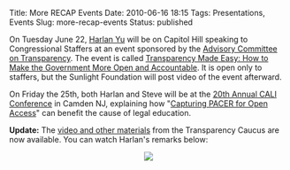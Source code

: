 Title: More RECAP Events
Date: 2010-06-16 18:15
Tags: Presentations, Events
Slug: more-recap-events
Status: published

On Tuesday June 22, [Harlan
Yu](http://www.freedom-to-tinker.com/blog/harlanyu) will be on Capitol
Hill speaking to Congressional Staffers at an event sponsored by the
[Advisory Committee on Transparency](http://transparencycaucus.org/).
The event is called [Transparency Made Easy: How to Make the Government
More Open and
Accountable](http://blog.sunlightfoundation.com/2010/06/16/transparency-made-easy-how-to-make-the-government-more-open-and-accountable/).
It is open only to staffers, but the Sunlight Foundation will post video
of the event afterward.

On Friday the 25th, both Harlan and Steve will be at the [20th Annual
CALI Conference](http://conference.cali.org/) in Camden NJ, explaining
how "[Capturing PACER for Open
Access](http://conference.cali.org/sessions/1127)" can benefit the cause
of legal education.

**Update:** The [video and other
materials](http://www.theopenhouseproject.com/2010/06/24/video-from-transparency-made-easy-presentations/)
from the Transparency Caucus are now available. You can watch Harlan's
remarks below:

<div align="center">

[![]({static}/images/recap/Harlan_Yu-Transparency_Advisory_Committee.png)](http://recap.s3.amazonaws.com/Harlan_Yu-Transparency_Advisory_Committee.mp4)

</div>
